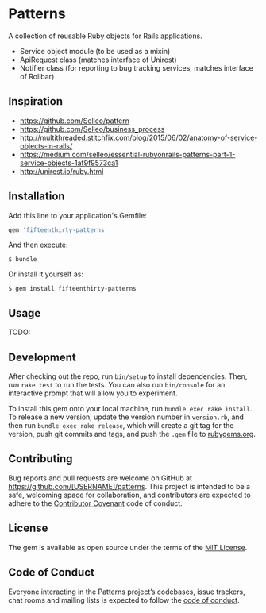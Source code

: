 # Patterns

A collection of reusable Ruby objects for Rails applications.
* Service object module (to be used as a mixin)
* ApiRequest class (matches interface of Unirest)
* Notifier class (for reporting to bug tracking services, matches interface of Rollbar)

## Inspiration

* https://github.com/Selleo/pattern
* https://github.com/Selleo/business_process
* http://multithreaded.stitchfix.com/blog/2015/06/02/anatomy-of-service-objects-in-rails/
* https://medium.com/selleo/essential-rubyonrails-patterns-part-1-service-objects-1af9f9573ca1
* http://unirest.io/ruby.html

## Installation

Add this line to your application's Gemfile:

```ruby
gem 'fifteenthirty-patterns'
```

And then execute:

    $ bundle

Or install it yourself as:

    $ gem install fifteenthirty-patterns

## Usage

TODO:

## Development

After checking out the repo, run `bin/setup` to install dependencies. Then, run `rake test` to run the tests. You can also run `bin/console` for an interactive prompt that will allow you to experiment.

To install this gem onto your local machine, run `bundle exec rake install`. To release a new version, update the version number in `version.rb`, and then run `bundle exec rake release`, which will create a git tag for the version, push git commits and tags, and push the `.gem` file to [rubygems.org](https://rubygems.org).

## Contributing

Bug reports and pull requests are welcome on GitHub at https://github.com/[USERNAME]/patterns. This project is intended to be a safe, welcoming space for collaboration, and contributors are expected to adhere to the [Contributor Covenant](http://contributor-covenant.org) code of conduct.

## License

The gem is available as open source under the terms of the [MIT License](https://opensource.org/licenses/MIT).

## Code of Conduct

Everyone interacting in the Patterns project’s codebases, issue trackers, chat rooms and mailing lists is expected to follow the [code of conduct](https://github.com/[USERNAME]/patterns/blob/master/CODE_OF_CONDUCT.md).
